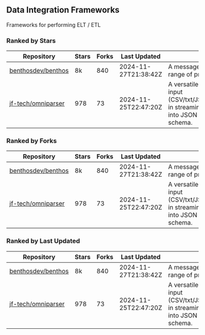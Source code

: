 ## Data Integration Frameworks

Frameworks for performing ELT / ETL

### Ranked by Stars

| Repository | Stars | Forks | Last Updated | Description | 
|------------|-------|-------|--------------|-------------|
| [benthosdev/benthos](https://github.com/benthosdev/benthos) | 8k | 840 | 2024-11-27T21:38:42Z |  A message streaming bridge between a range of protocols. |
| [jf-tech/omniparser](https://github.com/jf-tech/omniparser) | 978 | 73 | 2024-11-25T22:47:20Z |  A versatile ETL library that parses text input (CSV/txt/JSON/XML/EDI/X12/EDIFACT/etc) in streaming fashion and transforms data into JSON output using data-driven schema. |

### Ranked by Forks

| Repository | Stars | Forks | Last Updated | Description | 
|------------|-------|-------|--------------|-------------|
| [benthosdev/benthos](https://github.com/benthosdev/benthos) | 8k | 840 | 2024-11-27T21:38:42Z |  A message streaming bridge between a range of protocols. |
| [jf-tech/omniparser](https://github.com/jf-tech/omniparser) | 978 | 73 | 2024-11-25T22:47:20Z |  A versatile ETL library that parses text input (CSV/txt/JSON/XML/EDI/X12/EDIFACT/etc) in streaming fashion and transforms data into JSON output using data-driven schema. |

### Ranked by Last Updated

| Repository | Stars | Forks | Last Updated | Description | 
|------------|-------|-------|--------------|-------------|
| [benthosdev/benthos](https://github.com/benthosdev/benthos) | 8k | 840 | 2024-11-27T21:38:42Z |  A message streaming bridge between a range of protocols. |
| [jf-tech/omniparser](https://github.com/jf-tech/omniparser) | 978 | 73 | 2024-11-25T22:47:20Z |  A versatile ETL library that parses text input (CSV/txt/JSON/XML/EDI/X12/EDIFACT/etc) in streaming fashion and transforms data into JSON output using data-driven schema. |

